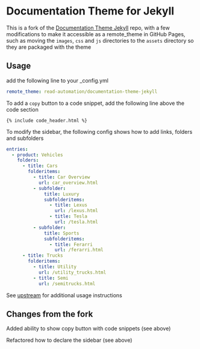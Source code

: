 # Documentation Theme for Jekyll
This is a fork of the [Documentation Theme Jekyll](https://github.com/tomjoht/documentation-theme-jekyll) repo, with a few modifications to make it accessible as a remote_theme in GitHub Pages, such as moving the `images`, `css` and `js` directories to the `assets` directory so they are packaged with the theme

## Usage
add the following line to your _config.yml

```yaml
remote_theme: read-automation/documentation-theme-jekyll
```

To add a `copy` button to a code snippet, add the following line above the code section

```
{% include code_header.html %}
```

To modify the sidebar, the following config shows how to add links, folders and subfolders
```yaml
entries:
  - product: Vehicles
    folders:
      - title: Cars
        folderitems:
          - title: Car Overview
            url: car_overview.html
          - subfolder:
              title: Luxury
              subfolderitems:
                - title: Lexus
                  url: /lexus.html
                - title: Tesla
                  url: /tesla.html
          - subfolder:
              title: Sports
              subfolderitems:
                - title: Ferarri
                  url: /ferarri.html
      - title: Trucks
        folderitems:
          - title: Utility
            url: /utility_trucks.html
          - title: Semi
            url: /semitrucks.html
```

See [upstream](https://github.com/tomjoht/documentation-theme-jekyll) for additional usage instructions

## Changes from the fork
Added ability to show copy button with code snippets (see above)

Refactored how to declare the sidebar (see above)

